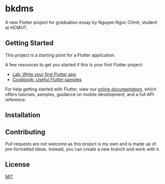 # bkdms

A new Flutter project for graduation essay by Nguyen Ngoc Chinh, student at HCMUT.

## Getting Started

This project is a starting point for a Flutter application.

A few resources to get you started if this is your first Flutter project:

- [Lab: Write your first Flutter app](https://flutter.dev/docs/get-started/codelab)
- [Cookbook: Useful Flutter samples](https://flutter.dev/docs/cookbook)

For help getting started with Flutter, view our
[online documentation](https://flutter.dev/docs), which offers tutorials,
samples, guidance on mobile development, and a full API reference.

## Installation

## Contributing
Pull requests are not welcome as this project is my own and is made up of pre-formatted ideas. 
Instead, you can create a new branch and work with it.

## License
[MIT](https://choosealicense.com/licenses/mit/)
